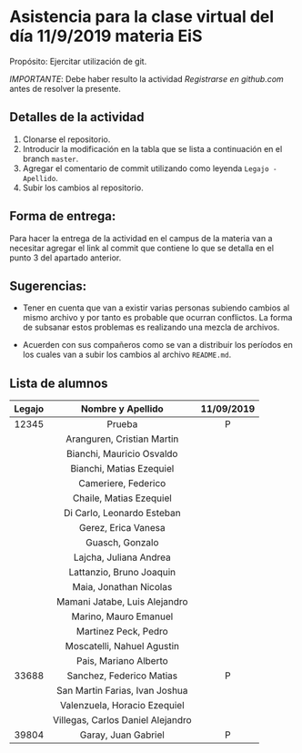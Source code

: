 # Asistencia para la clase virtual del día 11/9/2019 materia EiS

Propósito: Ejercitar utilización de git.

*IMPORTANTE*: Debe haber resulto la actividad _Registrarse en github.com_ antes de resolver la presente.

## Detalles de la actividad

1. Clonarse el repositorio.
2. Introducir la modificación en la tabla que se lista a continuación en el branch `master`.
3. Agregar el comentario de commit utilizando como leyenda `Legajo - Apellido`.
4. Subir los cambios al repositorio.

## Forma de entrega:

Para hacer la entrega de la actividad en el campus de la materia van a necesitar agregar el link al commit que contiene lo que se detalla en el punto 3 del apartado anterior.

## Sugerencias:

- Tener en cuenta que van a existir varias personas subiendo cambios al mismo archivo y por tanto es probable que ocurran conflictos. La forma de subsanar estos problemas es realizando una mezcla de archivos.

- Acuerden con sus compañeros como se van a distribuir los períodos en los cuales van a subir los cambios al archivo `README.md`.

## Lista de alumnos 

| Legajo | Nombre y Apellido                     | 11/09/2019 |
| :----: | :-----------------------------------: | :--------: |
| 12345  | Prueba                                |   P        |
|        | Aranguren, Cristian Martin            |            |
|        | Bianchi, Mauricio Osvaldo             |            |
|        | Bianchi, Matias Ezequiel              |            |
|        | Cameriere, Federico                   |            |
|        | Chaile, Matias Ezequiel               |            |
|        | Di Carlo, Leonardo Esteban            |            |
|        | Gerez, Erica Vanesa                   |            |
|        | Guasch, Gonzalo                       |            |
|        | Lajcha, Juliana Andrea                |            |
|        | Lattanzio, Bruno Joaquin              |            |
|        | Maia, Jonathan Nicolas                |            |
|        | Mamani Jatabe, Luis Alejandro         |            |
|        | Marino, Mauro Emanuel                 |            |
|        | Martinez Peck, Pedro                  |            |
|        | Moscatelli, Nahuel Agustin            |            |
|        | Pais, Mariano Alberto                 |            |
| 33688  | Sanchez, Federico Matias              | P          |
|        | San Martin Farias, Ivan Joshua        |            |
|        | Valenzuela, Horacio Ezequiel          |            |
|        | Villegas, Carlos Daniel Alejandro     |            |
| 39804  | Garay, Juan Gabriel                   | P          |